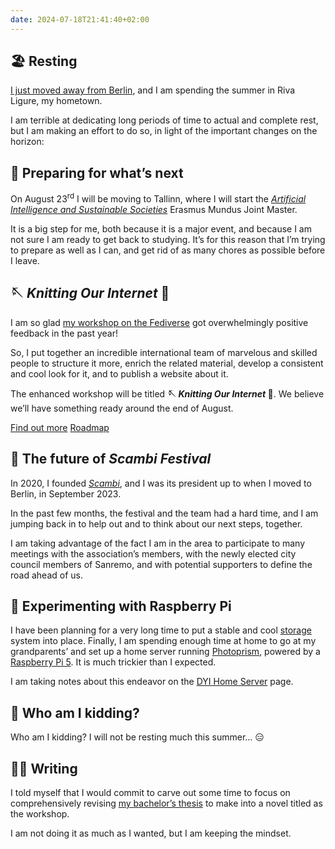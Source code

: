 ```yaml
---
date: 2024-07-18T21:41:40+02:00
---
```

## 🏖️ Resting

<a href='/berlino/' title='Cara Berlino – tommi.space' hreflang='it'>I just moved away from Berlin</a>, and I am spending the summer in Riva Ligure, my hometown.

I am terrible at dedicating long periods of time to actual and complete rest, but I am making an effort to do so, in light of the important changes on the horizon:

## 💭 Preparing for what’s next

On August 23<sup>rd</sup> I will be moving to Tallinn, where I will start the <cite>[Artificial Intelligence and Sustainable Societies](https://aissprogram.eu 'AISS program website')</cite> Erasmus Mundus Joint Master.

It is a big step for me, both because it is a major event, and because I am not sure I am ready to get back to studying. It’s for this reason that I’m trying to prepare as well as I can, and get rid of as many chores as possible before I leave.

## 🪡 <cite>Knitting Our Internet</cite> 🧶

I am so glad [my workshop on the Fediverse](/fedilab/ 'Fediverse workshop – tommi.space') got overwhelmingly positive feedback in the past year!

So, I put together an incredible international team of marvelous and skilled people to structure it more, enrich the related material, develop a consistent and cool look for it, and to publish a website about it.

The enhanced workshop will be titled **🪡 <cite>Knitting Our Internet</cite> 🧶**. We believe we’ll have something ready around the end of August.

<div class='flex'>
	<a class='red button' href='https://ournet.rocks' title='🪡 Knitting Our Internet 🧶'>Find out more</a>
	<a class='blue button' href='https://github.com/users/xplosionmind/projects/3' title='ournet project management, GitHub'>Roadmap</a>
</div>

## 🤔 The future of <cite>Scambi Festival</cite>

In 2020, I founded <cite>[Scambi](https://scambi.org 'Scambi, The Festival of Paneurethic Workshops')</cite>, and I was its president up to when I moved to Berlin, in September 2023.

In the past few months, the festival and the team had a hard time, and I am jumping back in to help out and to think about our next steps, together.

I am taking advantage of the fact I am in the area to participate to many meetings with the association’s members, with the newly elected city council members of Sanremo, and with potential supporters to define the road ahead of us.

## 📡 Experimenting with Raspberry Pi

I have been planning for a very long time to put a stable and cool [storage](/storage/) system into place. Finally, I am spending enough time at home to go at my grandparents’ and set up a home server running [Photoprism](https://photoprism.app), powered by a [Raspberry Pi 5](https://www.raspberrypi.com/products/raspberry-pi-5/). It is much trickier than I expected.

I am taking notes about this endeavor on the [DYI Home Server](/aby/) page.

## 🤯 Who am I kidding?

Who am I kidding? I will not be resting much this summer… 😑

## ✍🏼 Writing

I told myself that I would commit to carve out some time to focus on comprehensively revising [my bachelor’s thesis](/csss/) to make into a novel titled as the workshop.

I am not doing it as much as I wanted, but I am keeping the mindset.
